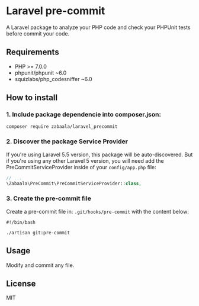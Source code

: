 # Laravel pre-commit

A Laravel package to analyze your PHP code and check your PHPUnit tests before commit your code.

## Requirements

 - PHP >= 7.0.0
 - phpunit/phpunit ~6.0
 - squizlabs/php_codesniffer ~6.0

## How to install

### 1. Include package dependencie into composer.json:

```
composer require zabaala/laravel_precommit
```
### 2. Discover the package Service Provider

If you're using Laravel 5.5 version, this package will be auto-discovered. But if you're using any other Laravel 5 
version, you will need add the PreCommitServiceProvider inside of your `config/app.php` file:

```php
// ...
\Zabaala\PreCommit\PreCommitServiceProvider::class,
```

### 3. Create the pre-commit file

Create a pre-commit file in: `.git/hooks/pre-commit` with the content below:

```
#!/bin/bash

./artisan git:pre-commit
```

## Usage

Modify and commit any file.

## License
MIT
